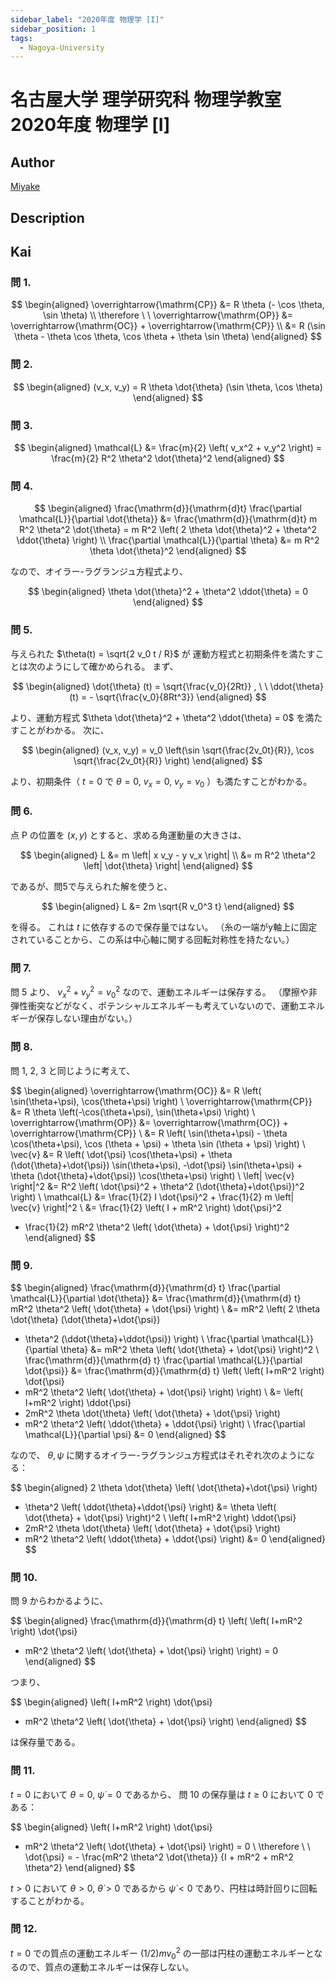 ```yaml
---
sidebar_label: "2020年度 物理学 [I]"
sidebar_position: 1
tags:
  - Nagoya-University
---
```

# 名古屋大学 理学研究科 物理学教室 2020年度 物理学 \[I\]

## **Author**
[Miyake](https://miyake.github.io/exams/index.html)

## **Description**

## **Kai**
### 問 1.

$$
  \begin{aligned}
  \overrightarrow{\mathrm{CP}}
  &= R \theta (- \cos \theta, \sin \theta)
  \\
  \therefore \ \ 
  \overrightarrow{\mathrm{OP}}
  &= \overrightarrow{\mathrm{OC}} + \overrightarrow{\mathrm{CP}}
  \\
  &= R (\sin \theta - \theta \cos \theta, \cos \theta + \theta \sin \theta)
  \end{aligned}
$$

### 問 2.

$$
  \begin{aligned}
  (v_x, v_y)
  = R \theta \dot{\theta} (\sin \theta, \cos \theta)
  \end{aligned}
$$

### 問 3.

$$
  \begin{aligned}
  \mathcal{L}
  &= \frac{m}{2} \left( v_x^2 + v_y^2 \right)
  = \frac{m}{2} R^2 \theta^2 \dot{\theta}^2
  \end{aligned}
$$

### 問 4.

$$
  \begin{aligned}
  \frac{\mathrm{d}}{\mathrm{d}t}
  \frac{\partial \mathcal{L}}{\partial \dot{\theta}}
  &= \frac{\mathrm{d}}{\mathrm{d}t} m R^2 \theta^2 \dot{\theta}
  = m R^2 \left( 2 \theta \dot{\theta}^2 + \theta^2 \ddot{\theta} \right)
  \\
  \frac{\partial \mathcal{L}}{\partial \theta}
  &= m R^2 \theta \dot{\theta}^2
  \end{aligned}
$$

なので、オイラー-ラグランジュ方程式より、

$$
  \begin{aligned}
  \theta \dot{\theta}^2 + \theta^2 \ddot{\theta} = 0
  \end{aligned}
$$

### 問 5.
与えられた $\theta(t) = \sqrt{2 v_0 t / R}$ が
運動方程式と初期条件を満たすことは次のようにして確かめられる。
まず、

$$
\begin{aligned}
\dot{\theta} (t) = \sqrt{\frac{v_0}{2Rt}}
, \ \ 
\ddot{\theta} (t) = - \sqrt{\frac{v_0}{8Rt^3}}
\end{aligned}
$$

より、運動方程式 $\theta \dot{\theta}^2 + \theta^2 \ddot{\theta} = 0$
を満たすことがわかる。
次に、

$$
\begin{aligned}
(v_x, v_y)
= v_0 \left(\sin \sqrt{\frac{2v_0t}{R}}, \cos \sqrt{\frac{2v_0t}{R}} \right)
\end{aligned}
$$

より、初期条件（ $t=0$ で $\theta = 0, \ v_x = 0, \ v_y = v_0$
）も満たすことがわかる。

### 問 6.
点 P の位置を $(x,y)$ とすると、求める角運動量の大きさは、

$$
\begin{aligned}
L
&= m \left| x v_y - y v_x \right|
\\
&= m R^2 \theta^2 \left| \dot{\theta} \right|
\end{aligned}
$$

であるが、問5で与えられた解を使うと、

$$
\begin{aligned}
L
&= 2m \sqrt{R v_0^3 t}
\end{aligned}
$$

を得る。
これは $t$ に依存するので保存量ではない。
（糸の一端がy軸上に固定されていることから、この系は中心軸に関する回転対称性を持たない。）

### 問 7.
問 5 より、 $v_x^2 + v_y^2 = v_0^2$ なので、運動エネルギーは保存する。
（摩擦や非弾性衝突などがなく、ポテンシャルエネルギーも考えていないので、運動エネルギーが保存しない理由がない。）

### 問 8.
問 1, 2, 3 と同じように考えて、

$$
\begin{aligned}
\overrightarrow{\mathrm{OC}}
&= R \left( \sin(\theta+\psi), \cos(\theta+\psi) \right)
\\
\overrightarrow{\mathrm{CP}}
&= R \theta \left(-\cos(\theta+\psi), \sin(\theta+\psi) \right)
\\
\overrightarrow{\mathrm{OP}}
&= \overrightarrow{\mathrm{OC}} + \overrightarrow{\mathrm{CP}}
\\
&= R \left( \sin(\theta+\psi) - \theta \cos(\theta+\psi),
\cos (\theta + \psi) + \theta \sin (\theta + \psi) \right)
\\
\vec{v}
&= R \left(
\dot{\psi} \cos(\theta+\psi) + \theta (\dot{\theta}+\dot{\psi}) \sin(\theta+\psi),
-\dot{\psi} \sin(\theta+\psi) + \theta (\dot{\theta}+\dot{\psi}) \cos(\theta+\psi)
\right)
\\
\left| \vec{v} \right|^2
&= R^2 \left( \dot{\psi}^2 + \theta^2 (\dot{\theta}+\dot{\psi})^2 \right)
\\
\mathcal{L}
&= \frac{1}{2} I \dot{\psi}^2 + \frac{1}{2} m \left| \vec{v} \right|^2
\\
&= \frac{1}{2} \left( I + mR^2 \right) \dot{\psi}^2
+ \frac{1}{2} mR^2 \theta^2 \left( \dot{\theta} + \dot{\psi} \right)^2
\end{aligned}
$$

### 問 9.

$$
\begin{aligned}
\frac{\mathrm{d}}{\mathrm{d} t}
\frac{\partial \mathcal{L}}{\partial \dot{\theta}}
&= \frac{\mathrm{d}}{\mathrm{d} t}
mR^2 \theta^2 \left( \dot{\theta} + \dot{\psi} \right)
\\
&= mR^2 \left( 2 \theta \dot{\theta} (\dot{\theta}+\dot{\psi})
+ \theta^2 (\ddot{\theta}+\ddot{\psi}) \right)
\\
\frac{\partial \mathcal{L}}{\partial \theta}
&= mR^2 \theta \left( \dot{\theta} + \dot{\psi} \right)^2
\\
\frac{\mathrm{d}}{\mathrm{d} t}
\frac{\partial \mathcal{L}}{\partial \dot{\psi}}
&= \frac{\mathrm{d}}{\mathrm{d} t}
\left( \left( I+mR^2 \right) \dot{\psi}
+ mR^2 \theta^2 \left( \dot{\theta} + \dot{\psi} \right) \right)
\\
&= \left( I+mR^2 \right) \ddot{\psi}
+ 2mR^2 \theta \dot{\theta} \left( \dot{\theta} + \dot{\psi} \right)
+ mR^2 \theta^2 \left( \ddot{\theta} + \ddot{\psi} \right)
\\
\frac{\partial \mathcal{L}}{\partial \psi}
&= 0
\end{aligned}
$$

なので、 $\theta, \psi$ に関するオイラー-ラグランジュ方程式はそれぞれ次のようになる：

$$
\begin{aligned}
2 \theta \dot{\theta} \left( \dot{\theta}+\dot{\psi} \right)
+ \theta^2 \left( \ddot{\theta}+\ddot{\psi} \right)
&= \theta \left( \dot{\theta} + \dot{\psi} \right)^2
\\
\left( I+mR^2 \right) \ddot{\psi}
+ 2mR^2 \theta \dot{\theta} \left( \dot{\theta} + \dot{\psi} \right)
+ mR^2 \theta^2 \left( \ddot{\theta} + \ddot{\psi} \right)
&= 0
\end{aligned}
$$

### 問 10.
問 9 からわかるように、

$$
\begin{aligned}
\frac{\mathrm{d}}{\mathrm{d} t}
\left( \left( I+mR^2 \right) \dot{\psi}
+ mR^2 \theta^2 \left( \dot{\theta} + \dot{\psi} \right) \right)
= 0
\end{aligned}
$$

つまり、

$$
\begin{aligned}
\left( I+mR^2 \right) \dot{\psi}
+ mR^2 \theta^2 \left( \dot{\theta} + \dot{\psi} \right)
\end{aligned}
$$

は保存量である。

### 問 11.
$t=0$ において $\theta = 0, \ \dot{\psi}=0$ であるから、
問 10 の保存量は $t \geq 0$ において $0$ である：

$$
\begin{aligned}
\left( I+mR^2 \right) \dot{\psi}
+ mR^2 \theta^2 \left( \dot{\theta} + \dot{\psi} \right)
= 0
\\
\therefore \ \ 
\dot{\psi}
= - \frac{mR^2 \theta^2 \dot{\theta}}
{I + mR^2 + mR^2 \theta^2}
\end{aligned}
$$

$t \gt 0$ において $\theta \gt 0, \ \dot{\theta} \gt 0$ であるから
$\dot{\psi} \lt 0$ であり、円柱は時計回りに回転することがわかる。

### 問 12.
$t=0$ での質点の運動エネルギー $(1/2)mv_0^2$
の一部は円柱の運動エネルギーとなるので、質点の運動エネルギーは保存しない。